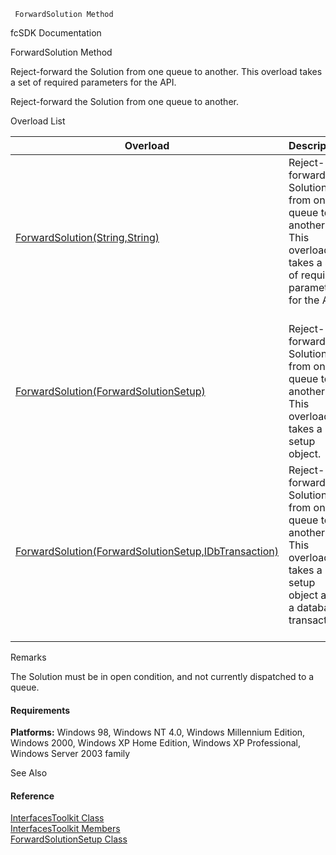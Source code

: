 ﻿     ForwardSolution Method                                                   

fcSDK Documentation

ForwardSolution Method

Reject-forward the Solution from one queue to another. This overload takes a set of required parameters for the API.

Reject-forward the Solution from one queue to another.

Overload List

| Overload | Description |
| --- | --- |
| [ForwardSolution(String,String)](FChoice.Toolkits.Clarify~FChoice.Toolkits.Clarify.Interfaces.InterfacesToolkit~ForwardSolution(String,String).md) | Reject-forward the Solution from one queue to another. This overload takes a set of required parameters for the API.   |
| [ForwardSolution(ForwardSolutionSetup)](FChoice.Toolkits.Clarify~FChoice.Toolkits.Clarify.Interfaces.InterfacesToolkit~ForwardSolution(ForwardSolutionSetup).md) | Reject-forward the Solution from one queue to another. This overload takes a setup object.   |
| [ForwardSolution(ForwardSolutionSetup,IDbTransaction)](FChoice.Toolkits.Clarify~FChoice.Toolkits.Clarify.Interfaces.InterfacesToolkit~ForwardSolution(ForwardSolutionSetup,IDbTransaction).md) | Reject-forward the Solution from one queue to another. This overload takes a setup object and a database transaction.   |

Remarks

The Solution must be in open condition, and not currently dispatched to a queue.

#### Requirements

**Platforms:** Windows 98, Windows NT 4.0, Windows Millennium Edition, Windows 2000, Windows XP Home Edition, Windows XP Professional, Windows Server 2003 family

See Also

#### Reference

[InterfacesToolkit Class](FChoice.Toolkits.Clarify~FChoice.Toolkits.Clarify.Interfaces.InterfacesToolkit.md)  
[InterfacesToolkit Members](FChoice.Toolkits.Clarify~FChoice.Toolkits.Clarify.Interfaces.InterfacesToolkit_members.md)  
[ForwardSolutionSetup Class](FChoice.Toolkits.Clarify~FChoice.Toolkits.Clarify.Interfaces.ForwardSolutionSetup.md)